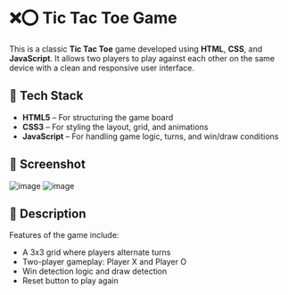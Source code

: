 # ❌⭕ Tic Tac Toe Game

This is a classic **Tic Tac Toe** game developed using **HTML**, **CSS**, and **JavaScript**. It allows two players to play against each other on the same device with a clean and responsive user interface.

## 🚀 Tech Stack

- **HTML5** – For structuring the game board
- **CSS3** – For styling the layout, grid, and animations
- **JavaScript** – For handling game logic, turns, and win/draw conditions

## 📸 Screenshot

![image](https://github.com/user-attachments/assets/7d2e1f13-16d0-4b31-bf02-bbc25b3562c2)
![image](https://github.com/user-attachments/assets/6d37a1f9-4aca-456a-84be-003542fbaca3)


## 📄 Description

Features of the game include:

- A 3x3 grid where players alternate turns
- Two-player gameplay: Player X and Player O
- Win detection logic and draw detection
- Reset button to play again
